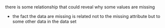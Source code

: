 there is some relationship that could reveal why some values are missing
- the fact the data are missing is related not to the missing attribute but to some other data in the data set